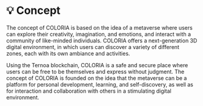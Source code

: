 # 💡 Concept

The concept of COLORIA is based on the idea of a metaverse where users can explore their creativity, imagination, and emotions, and interact with a community of like-minded individuals. COLORIA offers a next-generation 3D digital environment, in which users can discover a variety of different zones, each with its own ambiance and activities.

Using the Ternoa blockchain, COLORIA is a safe and secure place where users can be free to be themselves and express without judgment. The concept of COLORIA is founded on the idea that the metaverse can be a platform for personal development, learning, and self-discovery, as well as for interaction and collaboration with others in a stimulating digital environment.
